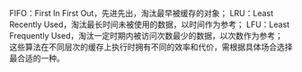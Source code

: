 FIFO：First In First Out，先进先出，淘汰最早被缓存的对象；
LRU：Least Recently Used，淘汰最长时间未被使用的数据，以时间作为参考；
LFU：Least Frequently Used，淘汰一定时期内被访问次数最少的数据，以次数作为参考；
这些算法在不同层次的缓存上执行时拥有不同的效率和代价，需根据具体场合选择最合适的一种。